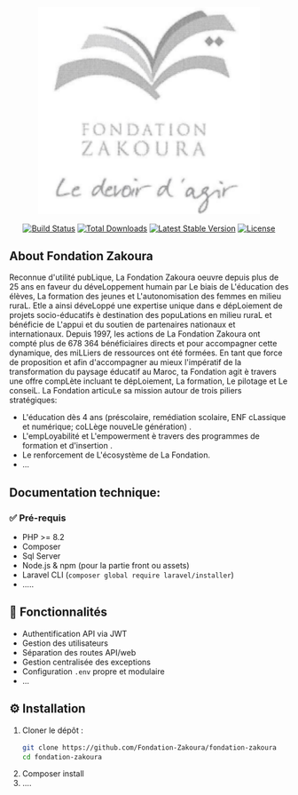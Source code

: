 <p align="center"><a href="#" target="_blank"><img src="img.png" width="400" alt="Fondation-Zakoura"></a></p>

<p align="center">
<a href="https://github.com/laravel/framework/actions"><img src="https://github.com/laravel/framework/workflows/tests/badge.svg" alt="Build Status"></a>
<a href="https://packagist.org/packages/laravel/framework"><img src="https://img.shields.io/packagist/dt/laravel/framework" alt="Total Downloads"></a>
<a href="https://packagist.org/packages/laravel/framework"><img src="https://img.shields.io/packagist/v/laravel/framework" alt="Latest Stable Version"></a>
<a href="https://packagist.org/packages/laravel/framework"><img src="https://img.shields.io/packagist/l/laravel/framework" alt="License"></a>
</p>

## About Fondation Zakoura

Reconnue d'utilité pubLique, La Fondation Zakoura oeuvre depuis plus de 25 ans en faveur du
déveLoppement humain par Le biais de L'éducation des élèves, La formation des jeunes et
L'autonomisation des femmes en milieu ruraL. Etle a ainsi déveLoppé une expertise unique dans e
dépLoiement de projets socio-éducatifs è destination des popuLations en milieu ruraL et bénéficie de
L'appui et du soutien de partenaires nationaux et internationaux.
Depuis 1997, les actions de La Fondation Zakoura ont compté plus de 678 364 bénéficiaires directs et
pour accompagner cette dynamique, des miLLiers de ressources ont été formées. En tant que force de
proposition et afin d'accompagner au mieux l'impératif de la transformation du paysage éducatif au
Maroc, ta Fondation agit è travers une offre compLète incluant te dépLoiement, La formation, Le pilotage et
Le conseiL.
La Fondation articuLe sa mission autour de trois piliers stratégiques:

- L'éducation dès 4 ans (préscolaire, remédiation scolaire, ENF cLassique et numérique;
  coLLège nouveLle génération) .
- L'empLoyabilité et L'empowerment è travers des programmes de formation et d'insertion .
-  Le renforcement de L'écosystème de La Fondation.
- ...

##  Documentation technique: 
### ✅ Pré-requis

- PHP >= 8.2
- Composer
- Sql Server
- Node.js & npm (pour la partie front ou assets)
- Laravel CLI (`composer global require laravel/installer`)
- .....


## 🚀 Fonctionnalités

- Authentification API via JWT
- Gestion des utilisateurs
- Séparation des routes API/web
- Gestion centralisée des exceptions
- Configuration `.env` propre et modulaire
- ...

## ⚙️ Installation

1. Cloner le dépôt :
   ```bash
   git clone https://github.com/Fondation-Zakoura/fondation-zakoura
   cd fondation-zakoura
2. Composer install
3. ....
